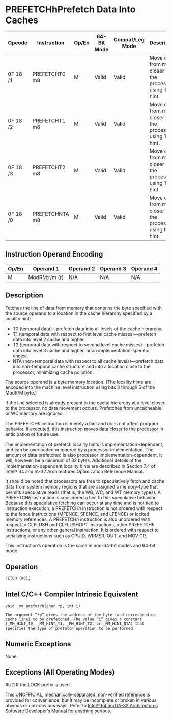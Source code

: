 # PREFETCHh**Prefetch Data Into Caches**

| Opcode   | Instruction    | Op/En | 64-Bit Mode | Compat/Leg Mode | Description                                               |
| -------- | -------------- | ----- | ----------- | --------------- | --------------------------------------------------------- |
| 0F 18 /1 | PREFETCHT0 m8  | M     | Valid       | Valid           | Move data from m8 closer to the processor using T0 hint.  |
| 0F 18 /2 | PREFETCHT1 m8  | M     | Valid       | Valid           | Move data from m8 closer to the processor using T1 hint.  |
| 0F 18 /3 | PREFETCHT2 m8  | M     | Valid       | Valid           | Move data from m8 closer to the processor using T2 hint.  |
| 0F 18 /0 | PREFETCHNTA m8 | M     | Valid       | Valid           | Move data from m8 closer to the processor using NTA hint. |

## Instruction Operand Encoding

| Op/En | Operand 1     | Operand 2 | Operand 3 | Operand 4 |
| ----- | ------------- | --------- | --------- | --------- |
| M     | ModRM:r/m (r) | N/A       | N/A       | N/A       |

## Description

Fetches the line of data from memory that contains the byte specified with the source operand to a location in the cache hierarchy specified by a locality hint:

- T0 (temporal data)—prefetch data into all levels of the cache hierarchy.
- T1 (temporal data with respect to first level cache misses)—prefetch data into level 2 cache and higher.
- T2 (temporal data with respect to second level cache misses)—prefetch data into level 3 cache and higher, or an implementation-specific choice.
- NTA (non-temporal data with respect to all cache levels)—prefetch data into non-temporal cache structure and into a location close to the processor, minimizing cache pollution.

The source operand is a byte memory location. (The locality hints are encoded into the machine level instruction using bits 3 through 5 of the ModR/M byte.)

If the line selected is already present in the cache hierarchy at a level closer to the processor, no data movement occurs. Prefetches from uncacheable or WC memory are ignored.

The PREFETCH*h* instruction is merely a hint and does not affect program behavior. If executed, this instruction moves data closer to the processor in anticipation of future use.

The implementation of prefetch locality hints is implementation-dependent, and can be overloaded or ignored by a processor implementation. The amount of data prefetched is also processor implementation-dependent. It will, however, be a minimum of 32 bytes. Additional details of the implementation-dependent locality hints are described in Section 7.4 of Intel® 64 and IA-32 Architectures Optimization Reference Manual.

It should be noted that processors are free to speculatively fetch and cache data from system memory regions that are assigned a memory-type that permits speculative reads (that is, the WB, WC, and WT memory types). A PREFETCH*h* instruction is considered a hint to this speculative behavior. Because this speculative fetching can occur at any time and is not tied to instruction execution, a PREFETCH*h* instruction is not ordered with respect to the fence instructions (MFENCE, SFENCE, and LFENCE) or locked memory references. A PREFETCH*h* instruction is also unordered with respect to CLFLUSH and CLFLUSHOPT instructions, other PREFETCH*h* instructions, or any other general instruction. It is ordered with respect to serializing instructions such as CPUID, WRMSR, OUT, and MOV CR.

This instruction’s operation is the same in non-64-bit modes and 64-bit mode.

## Operation

```
FETCH (m8);

```

## Intel C/C++ Compiler Intrinsic Equivalent

```
void _mm_prefetch(char *p, int i)

```

```
The argument “*p” gives the address of the byte (and corresponding cache line) to be prefetched. The value “i” gives a constant (_MM_HINT_T0, _MM_HINT_T1, _MM_HINT_T2, or _MM_HINT_NTA) that specifies the type of prefetch operation to be performed.

```

## Numeric Exceptions

None.

## Exceptions (All Operating Modes)

#​​​UD If the LOCK prefix is used.

This UNOFFICIAL, mechanically-separated, non-verified reference is provided for convenience, but it may be
incomplete or broken in various obvious or non-obvious
ways. Refer to [Intel® 64 and IA-32 Architectures Software Developer’s Manual](https://software.intel.com/en-us/download/intel-64-and-ia-32-architectures-sdm-combined-volumes-1-2a-2b-2c-2d-3a-3b-3c-3d-and-4) for anything serious.
